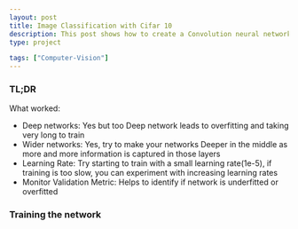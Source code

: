 ```yaml
---
layout: post
title: Image Classification with Cifar 10
description: This post shows how to create a Convolution neural network to classify images in Cifar 10. It also highlights what worked and what didn't when building this network.
type: project

tags: ["Computer-Vision"]
---
```


### TL;DR

What worked:
* Deep networks: Yes but too Deep network leads to overfitting and taking very long to train
* Wider networks: Yes, try to make your networks Deeper in the middle as more and more information is captured in those layers
* Learning Rate: Try starting to train with a small learning rate(1e-5), if training is too slow, you can experiment with increasing learning rates
* Monitor Validation Metric: Helps to identify if network is underfitted or overfitted


### Training the network


<script src="https://gist.github.com/97harsh/0818e110cbbf068cf128e56dadf07d36.js"></script>